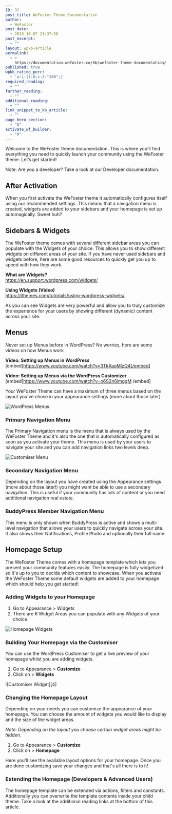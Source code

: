 ```yaml
---
ID: 37
post_title: WeFoster Theme Documentation
author:
  - WeFoster
post_date:
  - 2015-10-07 21:37:56
post_excerpt:
  - ""
layout: wpkb-article
permalink:
  - >
    https://documentation.wefoster.co/kb/wefoster-theme-documentation/
published: true
wpkb_rating_perc:
  - 'a:1:{i:0;s:3:"100";}'
required_reading:
  - ""
further_reading:
  - ""
additional_reading:
  - ""
link_snippet_to_kb_article:
  - ""
page_hero_section:
  - "0"
activate_wf_builder:
  - "0"
---
```

Welcome to the WeFoster theme documentation. This is where you’ll find everything you need to quickly launch your community using the WeFoster theme. Let’s get started!

Note: Are you a developer? Take a look at our Developer documentation.

## After Activation

When you first activate the WeFoster theme it automatically configures itself using our recommended settings. This means that a navigation menu is created, widgets are added to your sidebars and your homepage is set up automagically. Sweet huh?

## Sidebars & Widgets

The WeFoster theme comes with several different sidebar areas you can populate with the Widgets of your choice. This allows you to show different widgets on different areas of your site. If you have never used sidebars and widgets before, here are some good resources to quickly get you up to speed with how they work.

**What are Widgets?**  
https://en.support.wordpress.com/widgets/

**Using Widgets (Video)**  
https://ithemes.com/tutorials/using-wordpress-widgets/

As you can see Widgets are very powerful and allow you to truly customize the experience for your users by showing different (dynamic) content across your site.

## Menus

Never set up Menus before in WordPress? No worries, here are some videos on how Menus work

**Video: Setting up Menus in WordPress**  
[embed]https://www.youtube.com/watch?v=3TkXaoMIzQ4[/embed]

**Video: Setting up Menus via the WordPress Customizer**  
[embed]https://www.youtube.com/watch?v=o6S2n6imgqM /embed]

Your WeFoster Theme can have a maximum of three menus based on the layout you've chose in your appearance settings (more about those later)

![WordPress Menus][1]

### Primary Navigation Menu

The Primary Navigation menu is the menu that is always used by the WeFoster Theme and it's also the one that is automatically configured as soon as you activate your theme. This menu is used by your users to navigate your site and you can add navigation links two levels deep.

![Customiser Menu][2]

### Secondary Navigation Menu

Depending on the layout you have created using the Appearance settings (more about those later!) you might want be able to use a secondary navigation. This is useful if your community has lots of content or you need additional navigation real estate.

### BuddyPress Member Navigation Menu

This menu is only shown when BuddyPress is active and shows a multi-level navigation that allows your users to quickly navigate across your site. It also shows their Notifications, Profile Photo and optionally their full name.

## Homepage Setup

The WeFoster Theme comes with a homepage template which lets you present your community features easily. The homepage is fully widgetized so it's up to you to decide which content to showcase. When you activate the WeFoster Theme some default widgets are added to your homepage which should help you get started!

### Adding Widgets to your Homepage

1.  Go to Appearance > Widgets
2.  There are 6 Widget Areas you can populate with any Widgets of your choice.

![Homepage Widgets][3]

### Building Your Homepage via the Customiser

You can use the WordPress Customiser to get a live preview of your homepage whilst you are adding widgets.

1.  Go to Appearance > **Customize**
2.  Click on > **Widgets**

!\[Customiser Widget\]\[4\]

### Changing the Homepage Layout

Depending on your needs you can customize the appearance of your homepage. You can choose the amount of widgets you would like to display and the size of the widget areas.

*Note: Depending on the layout you choose certain widget areas might be hidden.*

1.  Go to Appearance > **Customize**
2.  Click on > **Homepage**

Here you'll see the available layout options for your homepage. Once you are done customizing save your changes and that's all there is to it!

### Extending the Homepage (Developers & Advanced Users)

The homepage template can be extended via actions, filters and constants. Additionally you can overwrite the template contents inside your child theme. Take a look at the additional reading links at the bottom of this article.

 [1]: https://raw.githubusercontent.com/WeFoster/Documentation/master/screenshots/menu-options.png
 [2]: https://raw.githubusercontent.com/WeFoster/Documentation/master/screenshots/menu-customiser.gif
 [3]: https://raw.githubusercontent.com/WeFoster/Documentation/master/screenshots/homepage-widgets.png